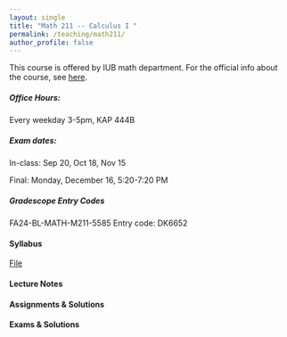 ```yaml
---
layout: single
title: "Math 211 -- Calculus I "
permalink: /teaching/math211/
author_profile: false
---
```


This course is offered by IUB math department. For the official info about the course, see [here](https://academics.iu.edu/courses/bloomington/math-m-211-calculus-i.html).

##### Office Hours: 
Every weekday 3-5pm, KAP 444B

##### Exam dates:
In-class: Sep 20, Oct 18, Nov 15 

Final: Monday, December 16, 5:20-7:20 PM

##### Gradescope Entry Codes

FA24-BL-MATH-M211-5585 Entry code: DK6652

#### Syllabus

[File](https://elifuskuplu.github.io/files/211-syllabus.pdf)

#### Lecture Notes

#### Assignments & Solutions

#### Exams & Solutions

